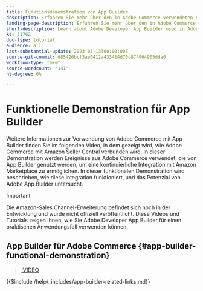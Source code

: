 ```yaml
---
title: Funktionsdemonstration von App Builder
description: Erfahren Sie mehr über den in Adobe Commerce verwendeten Adobe Developer App Builder mit einer technischen Demonstration
landing-page-description: Erfahren Sie mehr über den in Adobe Commerce verwendeten Adobe Developer App Builder mit einer technischen Demonstration
short-description: Learn about Adobe Developer App Builder used in Adobe Commerce with a technical demonstration
kt: 11762
doc-type: tutorial
audience: all
last-substantial-update: 2023-03-13T00:00:00Z
source-git-commit: d85426bcf3ae0412a433414d70c874964905dda0
workflow-type: tm+mt
source-wordcount: '141'
ht-degree: 0%

---
```



# Funktionelle Demonstration für App Builder

Weitere Informationen zur Verwendung von Adobe Commerce mit App Builder finden Sie im folgenden Video, in dem gezeigt wird, wie Adobe Commerce mit Amazon Seller Central verbunden wird. In dieser Demonstration werden Ereignisse aus Adobe Commerce verwendet, die von App Builder genutzt werden, um eine kontinuierliche Integration mit Amazon Marketplace zu ermöglichen. In dieser funktionalen Demonstration wird beschrieben, wie diese Integration funktioniert, und das Potenzial von Adobe App Builder untersucht.

>[!IMPORTANT]
>
>Die Amazon-Sales Channel-Erweiterung befindet sich noch in der Entwicklung und wurde nicht offiziell veröffentlicht.  Diese Videos und Tutorials zeigen Ihnen, wie Sie Adobe Developer App Builder für einen praktischen Anwendungsfall verwenden können.

## App Builder für Adobe Commerce {#app-builder-functional-demonstration}

>[!VIDEO](https://video.tv.adobe.com/v/3413502?quality=12&learn=on)

{{$include /help/_includes/app-builder-related-links.md}}
